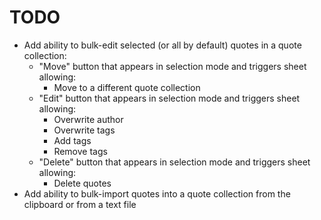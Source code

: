 # TODO

- Add ability to bulk-edit selected (or all by default) quotes in a quote collection:
  - "Move" button that appears in selection mode and triggers sheet allowing:
    - Move to a different quote collection
  - "Edit" button that appears in selection mode and triggers sheet allowing:
    - Overwrite author
    - Overwrite tags
    - Add tags
    - Remove tags
  - "Delete" button that appears in selection mode and triggers sheet allowing:
    - Delete quotes
- Add ability to bulk-import quotes into a quote collection from the clipboard or from a text file

